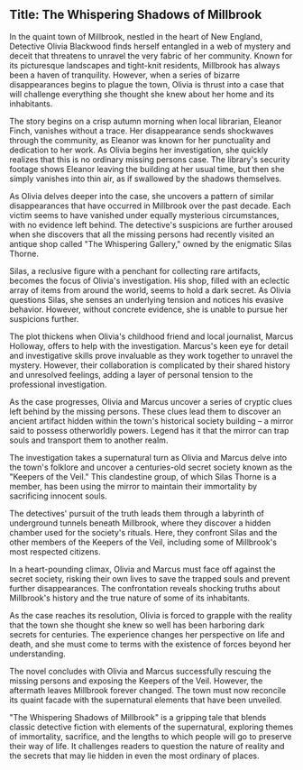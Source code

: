
## Title: The Whispering Shadows of Millbrook

In the quaint town of Millbrook, nestled in the heart of New England, Detective Olivia Blackwood finds herself entangled in a web of mystery and deceit that threatens to unravel the very fabric of her community. Known for its picturesque landscapes and tight-knit residents, Millbrook has always been a haven of tranquility. However, when a series of bizarre disappearances begins to plague the town, Olivia is thrust into a case that will challenge everything she thought she knew about her home and its inhabitants.

The story begins on a crisp autumn morning when local librarian, Eleanor Finch, vanishes without a trace. Her disappearance sends shockwaves through the community, as Eleanor was known for her punctuality and dedication to her work. As Olivia begins her investigation, she quickly realizes that this is no ordinary missing persons case. The library's security footage shows Eleanor leaving the building at her usual time, but then she simply vanishes into thin air, as if swallowed by the shadows themselves.

As Olivia delves deeper into the case, she uncovers a pattern of similar disappearances that have occurred in Millbrook over the past decade. Each victim seems to have vanished under equally mysterious circumstances, with no evidence left behind. The detective's suspicions are further aroused when she discovers that all the missing persons had recently visited an antique shop called "The Whispering Gallery," owned by the enigmatic Silas Thorne.

Silas, a reclusive figure with a penchant for collecting rare artifacts, becomes the focus of Olivia's investigation. His shop, filled with an eclectic array of items from around the world, seems to hold a dark secret. As Olivia questions Silas, she senses an underlying tension and notices his evasive behavior. However, without concrete evidence, she is unable to pursue her suspicions further.

The plot thickens when Olivia's childhood friend and local journalist, Marcus Holloway, offers to help with the investigation. Marcus's keen eye for detail and investigative skills prove invaluable as they work together to unravel the mystery. However, their collaboration is complicated by their shared history and unresolved feelings, adding a layer of personal tension to the professional investigation.

As the case progresses, Olivia and Marcus uncover a series of cryptic clues left behind by the missing persons. These clues lead them to discover an ancient artifact hidden within the town's historical society building – a mirror said to possess otherworldly powers. Legend has it that the mirror can trap souls and transport them to another realm.

The investigation takes a supernatural turn as Olivia and Marcus delve into the town's folklore and uncover a centuries-old secret society known as the "Keepers of the Veil." This clandestine group, of which Silas Thorne is a member, has been using the mirror to maintain their immortality by sacrificing innocent souls.

The detectives' pursuit of the truth leads them through a labyrinth of underground tunnels beneath Millbrook, where they discover a hidden chamber used for the society's rituals. Here, they confront Silas and the other members of the Keepers of the Veil, including some of Millbrook's most respected citizens.

In a heart-pounding climax, Olivia and Marcus must face off against the secret society, risking their own lives to save the trapped souls and prevent further disappearances. The confrontation reveals shocking truths about Millbrook's history and the true nature of some of its inhabitants.

As the case reaches its resolution, Olivia is forced to grapple with the reality that the town she thought she knew so well has been harboring dark secrets for centuries. The experience changes her perspective on life and death, and she must come to terms with the existence of forces beyond her understanding.

The novel concludes with Olivia and Marcus successfully rescuing the missing persons and exposing the Keepers of the Veil. However, the aftermath leaves Millbrook forever changed. The town must now reconcile its quaint facade with the supernatural elements that have been unveiled.

"The Whispering Shadows of Millbrook" is a gripping tale that blends classic detective fiction with elements of the supernatural, exploring themes of immortality, sacrifice, and the lengths to which people will go to preserve their way of life. It challenges readers to question the nature of reality and the secrets that may lie hidden in even the most ordinary of places.
